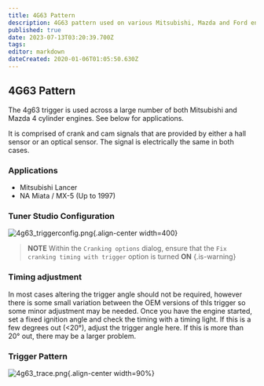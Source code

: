 ```yaml
---
title: 4G63 Pattern
description: 4G63 pattern used on various Mitsubishi, Mazda and Ford engines
published: true
date: 2023-07-13T03:20:39.700Z
tags: 
editor: markdown
dateCreated: 2020-01-06T01:05:50.630Z
---
```


## 4G63 Pattern

The 4g63 trigger is used across a large number of both Mitsubishi and Mazda 4 cylinder engines. See below for applications.

It is comprised of crank and cam signals that are provided by either a hall sensor or an optical sensor. The signal is electrically the same in both cases.

### Applications

- Mitsubishi Lancer
- NA Miata / MX-5 (Up to 1997)

### Tuner Studio Configuration

![4g63_triggerconfig.png](/img/decoders/4g63_triggerconfig.png){.align-center width=400}

> **NOTE** Within the `Cranking options` dialog, ensure that the `Fix cranking timing with trigger` option is turned **ON**
{.is-warning}


### Timing adjustment

In most cases altering the trigger angle should not be required, however there is some small variation between the OEM versions of thIs trigger so some minor adjustment may be needed. Once you have the engine started, set a fixed ignition angle and check the timing with a timing light. If this is a few degrees out (&lt;20°), adjust the trigger angle here. If this is more than 20° out, there may be a larger problem.

### Trigger Pattern

![4g63_trace.png](/img/decoders/4g63_trace.png){.align-center width=90%}
